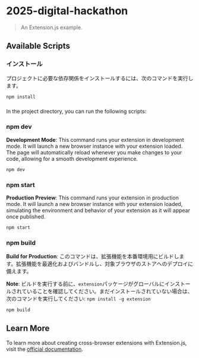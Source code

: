 # 2025-digital-hackathon

> An Extension.js example.

## Available Scripts

### インストール

プロジェクトに必要な依存関係をインストールするには、次のコマンドを実行します。

```bash
npm install
```

###

In the project directory, you can run the following scripts:

### npm dev

**Development Mode**: This command runs your extension in development mode. It will launch a new browser instance with your extension loaded. The page will automatically reload whenever you make changes to your code, allowing for a smooth development experience.

```bash
npm dev
```

### npm start

**Production Preview**: This command runs your extension in production mode. It will launch a new browser instance with your extension loaded, simulating the environment and behavior of your extension as it will appear once published.

```bash
npm start
```

### npm build

**Build for Production**: このコマンドは、拡張機能を本番環境用にビルドします。拡張機能を最適化およびバンドルし、対象ブラウザのストアへのデプロイに備えます。

**Note**: ビルドを実行する前に、`extension`パッケージがグローバルにインストールされていることを確認してください。まだインストールされていない場合は、次のコマンドを実行してください: `npm install -g extension`

```bash
npm build
```

## Learn More

To learn more about creating cross-browser extensions with Extension.js, visit the [official documentation](https://extension.js.org).
